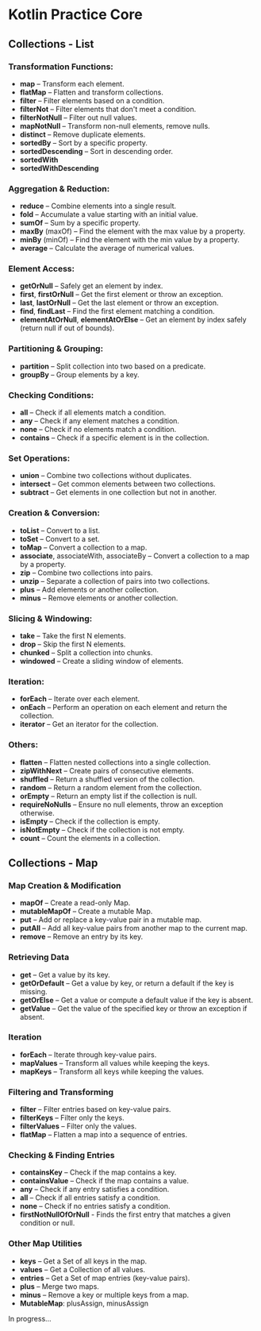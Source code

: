 # Kotlin Practice Core

## Collections - List

### Transformation Functions:

- **map** – Transform each element.
- **flatMap** – Flatten and transform collections.
- **filter** – Filter elements based on a condition.
- **filterNot** – Filter elements that don't meet a condition.
- **filterNotNull** – Filter out null values.
- **mapNotNull** – Transform non-null elements, remove nulls.
- **distinct** – Remove duplicate elements.
- **sortedBy** – Sort by a specific property.
- **sortedDescending** – Sort in descending order.
- **sortedWith**
- **sortedWithDescending**

### Aggregation & Reduction:
- **reduce** – Combine elements into a single result.
- **fold** – Accumulate a value starting with an initial value.
- **sumOf** – Sum by a specific property.
- **maxBy** (maxOf) – Find the element with the max value by a property.
- **minBy** (minOf) – Find the element with the min value by a property.
- **average** – Calculate the average of numerical values.

### Element Access:
- **getOrNull** – Safely get an element by index.
- **first**, **firstOrNull** – Get the first element or throw an exception.
- **last**, **lastOrNull** – Get the last element or throw an exception.
- **find**, **findLast** – Find the first element matching a condition.
- **elementAtOrNull**, **elementAtOrElse** – Get an element by index safely (return null if out of bounds).

### Partitioning & Grouping:
- **partition** – Split collection into two based on a predicate.
- **groupBy** – Group elements by a key.

### Checking Conditions:
- **all** – Check if all elements match a condition.
- **any** – Check if any element matches a condition.
- **none** – Check if no elements match a condition.
- **contains** – Check if a specific element is in the collection.

### Set Operations:
- **union** – Combine two collections without duplicates.
- **intersect** – Get common elements between two collections.
- **subtract** – Get elements in one collection but not in another.

### Creation & Conversion:
- **toList** – Convert to a list.
- **toSet** – Convert to a set.
- **toMap** – Convert a collection to a map.
- **associate**, associateWith, associateBy – Convert a collection to a map by a property.
- **zip** – Combine two collections into pairs.
- **unzip** – Separate a collection of pairs into two collections.
- **plus** – Add elements or another collection.
- **minus** – Remove elements or another collection.

### Slicing & Windowing:
- **take** – Take the first N elements.
- **drop** – Skip the first N elements.
- **chunked** – Split a collection into chunks.
- **windowed** – Create a sliding window of elements.

### Iteration:
- **forEach** – Iterate over each element.
- **onEach** – Perform an operation on each element and return the collection.
- **iterator** – Get an iterator for the collection.

### Others:
- **flatten** – Flatten nested collections into a single collection.
- **zipWithNext** – Create pairs of consecutive elements.
- **shuffled** – Return a shuffled version of the collection.
- **random** – Return a random element from the collection.
- **orEmpty** – Return an empty list if the collection is null. 
- **requireNoNulls** – Ensure no null elements, throw an exception otherwise.
- **isEmpty** – Check if the collection is empty. 
- **isNotEmpty** – Check if the collection is not empty. 
- **count** – Count the elements in a collection.

## Collections - Map

### Map Creation & Modification
- **mapOf** – Create a read-only Map.
- **mutableMapOf** – Create a mutable Map.
- **put** – Add or replace a key-value pair in a mutable map.
- **putAll** – Add all key-value pairs from another map to the current map.
- **remove** – Remove an entry by its key.

### Retrieving Data
- **get** – Get a value by its key.
- **getOrDefault** – Get a value by key, or return a default if the key is missing.
- **getOrElse** – Get a value or compute a default value if the key is absent.
- **getValue** – Get the value of the specified key or throw an exception if absent.

### Iteration
- **forEach** – Iterate through key-value pairs.
- **mapValues** – Transform all values while keeping the keys.
- **mapKeys** – Transform all keys while keeping the values.

### Filtering and Transforming
- **filter** – Filter entries based on key-value pairs.
- **filterKeys** – Filter only the keys.
- **filterValues** – Filter only the values.
- **flatMap** – Flatten a map into a sequence of entries.

### Checking & Finding Entries
- **containsKey** – Check if the map contains a key.
- **containsValue** – Check if the map contains a value.
- **any** – Check if any entry satisfies a condition.
- **all** – Check if all entries satisfy a condition.
- **none** – Check if no entries satisfy a condition.
- **firstNotNullOfOrNull** - Finds the first entry that matches a given condition or null.

### Other Map Utilities
- **keys** – Get a Set of all keys in the map.
- **values** – Get a Collection of all values.
- **entries** – Get a Set of map entries (key-value pairs).
- **plus** – Merge two maps.
- **minus** – Remove a key or multiple keys from a map.
- **MutableMap**: plusAssign, minusAssign



In progress...